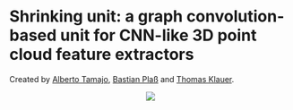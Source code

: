 # Shrinking unit: a graph convolution-based unit for CNN-like 3D point cloud feature extractors
Created by <a href="https://albertotamajo.github.io/" target="_blank">Alberto Tamajo</a>, <a href="https://i3mainz.hs-mainz.de/team/bastianplass/" target="_blank">Bastian Plaß</a> and <a href="https://i3mainz.hs-mainz.de/team/thomasklauer/" target="_blank">Thomas Klauer</a>.
<p align="center">
  <img src="[http://....jpg](https://github.com/albertotamajo/Shrinking-unit/blob/main/doc/ShrinkingUnitIllustrated.png)"/>
</p>
